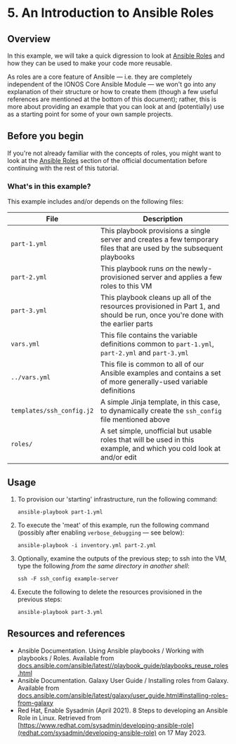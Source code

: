 # 5. An Introduction to Ansible Roles

## Overview
In this example, we will take a quick digression to look at [Ansible Roles](https://docs.ansible.com/ansible/latest//playbook_guide/playbooks_reuse_roles.html) and how they can be used to make your code more reusable.

As roles are a core feature of Ansible — i.e. they are completely independent of the IONOS Core Ansible Module — we won't go into any explanation of their structure or how to create them (though a few useful references are mentioned at the bottom of this document); rather, this is more about providing an example that you can look at and (potentially) use as a starting point for some of your own sample projects.




## Before you begin
 If you're not already familiar with the concepts of roles, you might want to look at the [Ansible Roles](https://docs.ansible.com/ansible/latest/playbook_guide/playbooks_reuse_roles.html) section of the official documentation before continuing with the rest of this tutorial.

 


### What's in this example?
This example includes and/or depends on the following files:

| File             | Description                                                                                            |
| ---              | ---                                                                                                    |
| `part-1.yml`     | This playbook provisions a single server and creates a few temporary files that are used by the subsequent playbooks    |
| `part-2.yml`     | This playbook runs _on_ the newly-provisioned server and applies a few roles to this VM    |
| `part-3.yml`     | This playbook cleans up all of the resources provisioned in Part 1, and should be run, once you're done with the earlier parts    |
| `vars.yml`       | This file contains the variable definitions common to `part-1.yml`, `part-2.yml` and `part-3.yml`    |
| `../vars.yml`    | This file is common to all of our Ansible examples and contains a set of more generally-used variable definitions     |
| `templates/ssh_config.j2`    | A simple Jinja template, in this case, to dynamically create the `ssh_config` file mentioned above     |
| `roles/`         | A set simple, unofficial but usable roles that will be used in this example, and which you cold look at and/or edit    |




## Usage
1. To provision our 'starting' infrastructure, run the following command:
   ```
   ansible-playbook part-1.yml
   ```
2. To execute the 'meat' of this example, run the following command (possibly after enabling `verbose_debugging` — see below):
   ```
   ansible-playbook -i inventory.yml part-2.yml
   ```
3. Optionally, examine the outputs of the previous step; to ssh into the VM, type the following _from the same directory in another shell_:
   ```
   ssh -F ssh_config example-server
   ```
4. Execute the following to delete the resources provisioned in the previous steps:
   ```
   ansible-playbook part-3.yml
   ```




## Resources and references
- Ansible Documentation. Using Ansible playbooks / Working with playbooks / Roles. Available from [docs.ansible.com/ansible/latest//playbook_guide/playbooks_reuse_roles.html](https://docs.ansible.com/ansible/latest/playbook_guide/playbooks_reuse_roles.html)
- Ansible Documentation. Galaxy User Guide / Installing roles from Galaxy. Available from [docs.ansible.com/ansible/latest/galaxy/user_guide.html#installing-roles-from-galaxy](https://docs.ansible.com/ansible/latest/galaxy/user_guide.html#installing-roles-from-galaxy)
- Red Hat, Enable Sysadmin (April 2021). 8 Steps to developing an Ansible Role in Linux. Retrieved from [https://www.redhat.com/sysadmin/developing-ansible-role](redhat.com/sysadmin/developing-ansible-role) on 17 May 2023.